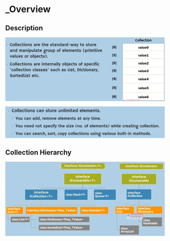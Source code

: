 # _Overview

## Description

![](_overview/image2.jpg)

![](_overview/image1.jpg)

## Collection Hierarchy

![](_overview/image3.jpg)
